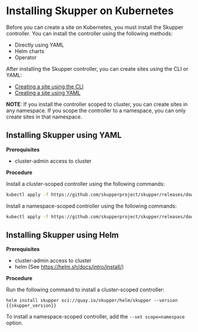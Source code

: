 # Installing Skupper on Kubernetes

Before you can create a site on Kubernetes, you must install the Skupper controller.
You can install the controller using the following methods:

* Directly using YAML
* Helm charts
* Operator

After installing the Skupper controller, you can create sites using the CLI or YAML:

* [Creating a site using the CLI][cli-site]
* [Creating a site using YAML][yaml-site]

[cli-site]: ../kube-cli/site-configuration.html
[yaml-site]: ../kube-yaml/site-configuration.html

**NOTE**: If you install the controller scoped to cluster, you can create sites in any namespace.
If you scope the controller to a namespace, you can only create sites in that namespace.

## Installing Skupper using YAML

**Prerequisites**

* cluster-admin access to cluster

**Procedure**

Install a cluster-scoped controller using the following commands:

```bash
kubectl apply -f https://github.com/skupperproject/skupper/releases/download/{{skupper_version}}/skupper-cluster-scope.yaml
```

Install a namespace-scoped controller using the following commands:

```bash
kubectl apply -f https://github.com/skupperproject/skupper/releases/download/{{skupper_version}}/skupper-namespace-scope.yaml
```

## Installing Skupper using Helm

**Prerequisites**

* cluster-admin access to cluster
* helm (See https://helm.sh/docs/intro/install/)

**Procedure**

Run the following command to install a cluster-scoped controller:

```
helm install skupper oci://quay.io/skupper/helm/skupper --version {{skupper_version}}
```
To install a namespace-scoped controller, add the `--set scope=namespace` option.

<!--
## Installing the Skupper controller using the Skupper Operator

**Prerequisites**

* cluster-admin access to cluster
* OpenShift

**Procedure**

1. Navigate to the **OperatorHub** in the **Administrator** view.
2. Search for `Skupper`, provided by `Skupper project`.
3. Select **stable-2.0** from **Channel**.
4. Select the latest **Version**.
5. Click **Install**.
-->
